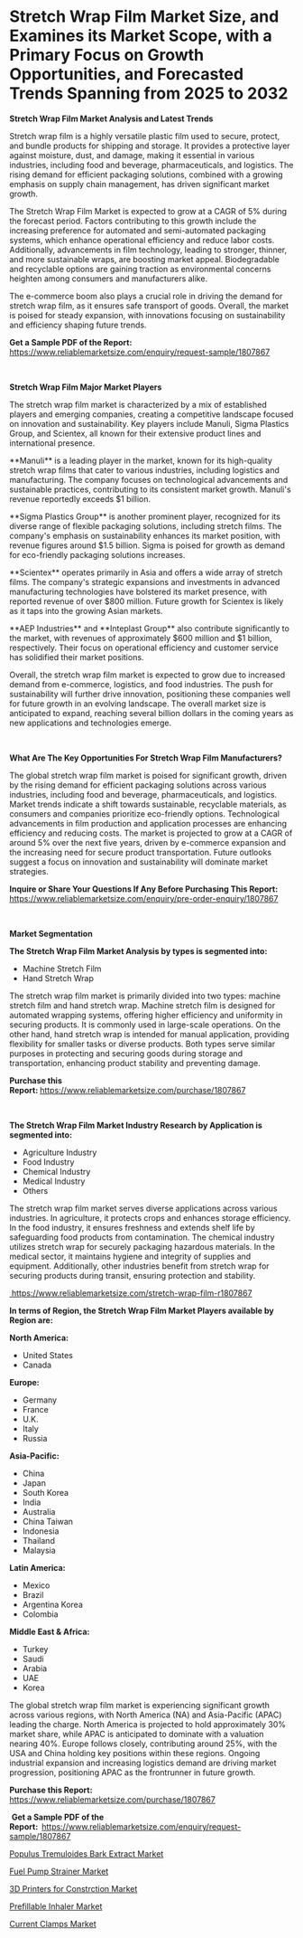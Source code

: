 <p><h1>Stretch Wrap Film Market Size, and Examines its Market Scope, with a Primary Focus on Growth Opportunities, and Forecasted Trends Spanning from 2025 to 2032</h1></p><p><strong>Stretch Wrap Film Market Analysis and Latest Trends</strong></p>
<p><p>Stretch wrap film is a highly versatile plastic film used to secure, protect, and bundle products for shipping and storage. It provides a protective layer against moisture, dust, and damage, making it essential in various industries, including food and beverage, pharmaceuticals, and logistics. The rising demand for efficient packaging solutions, combined with a growing emphasis on supply chain management, has driven significant market growth.</p><p>The Stretch Wrap Film Market is expected to grow at a CAGR of 5% during the forecast period. Factors contributing to this growth include the increasing preference for automated and semi-automated packaging systems, which enhance operational efficiency and reduce labor costs. Additionally, advancements in film technology, leading to stronger, thinner, and more sustainable wraps, are boosting market appeal. Biodegradable and recyclable options are gaining traction as environmental concerns heighten among consumers and manufacturers alike.</p><p>The e-commerce boom also plays a crucial role in driving the demand for stretch wrap film, as it ensures safe transport of goods. Overall, the market is poised for steady expansion, with innovations focusing on sustainability and efficiency shaping future trends.</p></p>
<p><strong>Get a Sample PDF of the Report:&nbsp;</strong> <a href="https://www.reliablemarketsize.com/enquiry/request-sample/1807867?utm_campaign=2249&utm_medium=2&utm_source=Github&utm_content=ia&utm_term=30012025&utm_id=stretch-wrap-film">https://www.reliablemarketsize.com/enquiry/request-sample/1807867</a></p>
<p>&nbsp;</p>
<p><strong>Stretch Wrap Film Major Market Players</strong></p>
<p><p>The stretch wrap film market is characterized by a mix of established players and emerging companies, creating a competitive landscape focused on innovation and sustainability. Key players include Manuli, Sigma Plastics Group, and Scientex, all known for their extensive product lines and international presence.</p><p>**Manuli** is a leading player in the market, known for its high-quality stretch wrap films that cater to various industries, including logistics and manufacturing. The company focuses on technological advancements and sustainable practices, contributing to its consistent market growth. Manuli's revenue reportedly exceeds $1 billion.</p><p>**Sigma Plastics Group** is another prominent player, recognized for its diverse range of flexible packaging solutions, including stretch films. The company's emphasis on sustainability enhances its market position, with revenue figures around $1.5 billion. Sigma is poised for growth as demand for eco-friendly packaging solutions increases.</p><p>**Scientex** operates primarily in Asia and offers a wide array of stretch films. The company's strategic expansions and investments in advanced manufacturing technologies have bolstered its market presence, with reported revenue of over $800 million. Future growth for Scientex is likely as it taps into the growing Asian markets.</p><p>**AEP Industries** and **Inteplast Group** also contribute significantly to the market, with revenues of approximately $600 million and $1 billion, respectively. Their focus on operational efficiency and customer service has solidified their market positions.</p><p>Overall, the stretch wrap film market is expected to grow due to increased demand from e-commerce, logistics, and food industries. The push for sustainability will further drive innovation, positioning these companies well for future growth in an evolving landscape. The overall market size is anticipated to expand, reaching several billion dollars in the coming years as new applications and technologies emerge.</p></p>
<p>&nbsp;</p>
<p><strong>What Are The Key Opportunities For Stretch Wrap Film Manufacturers?</strong></p>
<p><p>The global stretch wrap film market is poised for significant growth, driven by the rising demand for efficient packaging solutions across various industries, including food and beverage, pharmaceuticals, and logistics. Market trends indicate a shift towards sustainable, recyclable materials, as consumers and companies prioritize eco-friendly options. Technological advancements in film production and application processes are enhancing efficiency and reducing costs. The market is projected to grow at a CAGR of around 5% over the next five years, driven by e-commerce expansion and the increasing need for secure product transportation. Future outlooks suggest a focus on innovation and sustainability will dominate market strategies.</p></p>
<p><strong>Inquire or Share Your Questions If Any Before Purchasing This Report:</strong> <a href="https://www.reliablemarketsize.com/enquiry/pre-order-enquiry/1807867?utm_campaign=2249&utm_medium=2&utm_source=Github&utm_content=ia&utm_term=30012025&utm_id=stretch-wrap-film">https://www.reliablemarketsize.com/enquiry/pre-order-enquiry/1807867</a></p>
<p>&nbsp;</p>
<p><strong>Market Segmentation</strong></p>
<p><strong>The Stretch Wrap Film Market Analysis by types is segmented into:</strong></p>
<p><ul><li>Machine Stretch Film</li><li>Hand Stretch Wrap</li></ul></p>
<p><p>The stretch wrap film market is primarily divided into two types: machine stretch film and hand stretch wrap. Machine stretch film is designed for automated wrapping systems, offering higher efficiency and uniformity in securing products. It is commonly used in large-scale operations. On the other hand, hand stretch wrap is intended for manual application, providing flexibility for smaller tasks or diverse products. Both types serve similar purposes in protecting and securing goods during storage and transportation, enhancing product stability and preventing damage.</p></p>
<p><strong>Purchase this Report:&nbsp;</strong><a href="https://www.reliablemarketsize.com/purchase/1807867?utm_campaign=2249&utm_medium=2&utm_source=Github&utm_content=ia&utm_term=30012025&utm_id=stretch-wrap-film">https://www.reliablemarketsize.com/purchase/1807867</a></p>
<p>&nbsp;</p>
<p><strong>The Stretch Wrap Film Market Industry Research by Application is segmented into:</strong></p>
<p><ul><li>Agriculture Industry</li><li>Food Industry</li><li>Chemical Industry</li><li>Medical Industry</li><li>Others</li></ul></p>
<p><p>The stretch wrap film market serves diverse applications across various industries. In agriculture, it protects crops and enhances storage efficiency. In the food industry, it ensures freshness and extends shelf life by safeguarding food products from contamination. The chemical industry utilizes stretch wrap for securely packaging hazardous materials. In the medical sector, it maintains hygiene and integrity of supplies and equipment. Additionally, other industries benefit from stretch wrap for securing products during transit, ensuring protection and stability.</p></p>
<p><a href="https://www.reliablemarketsize.com/stretch-wrap-film-r1807867?utm_campaign=2249&utm_medium=2&utm_source=Github&utm_content=ia&utm_term=30012025&utm_id=stretch-wrap-film">&nbsp;https://www.reliablemarketsize.com/stretch-wrap-film-r1807867</a></p>
<p><strong>In terms of Region, the Stretch Wrap Film Market Players available by Region are:</strong></p>
<p>
    <p> <strong> North America: </strong>
        <ul>
            <li>United States</li>
            <li>Canada</li>
        </ul>
        </p> 
    <p> <strong> Europe: </strong>
        <ul>
            <li>Germany</li>
            <li>France</li>
            <li>U.K.</li>
            <li>Italy</li>
            <li>Russia</li>
        </ul>
        </p> 
    <p> <strong> Asia-Pacific: </strong>
        <ul>
            <li>China</li>
            <li>Japan</li>
            <li>South Korea</li>
            <li>India</li>
            <li>Australia</li>
            <li>China Taiwan</li>
            <li>Indonesia</li>
            <li>Thailand</li>
            <li>Malaysia</li>
        </ul>
        </p> 
    <p> <strong> Latin America: </strong>
        <ul>
            <li>Mexico</li>
            <li>Brazil</li>
            <li>Argentina Korea</li>
            <li>Colombia</li>
        </ul>
        </p> 
    <p> <strong> Middle East & Africa: </strong>
        <ul>
            <li>Turkey</li>
            <li>Saudi</li>
            <li>Arabia</li>
            <li>UAE</li>
            <li>Korea</li>
        </ul>
    </p>
    </p>
<p><p>The global stretch wrap film market is experiencing significant growth across various regions, with North America (NA) and Asia-Pacific (APAC) leading the charge. North America is projected to hold approximately 30% market share, while APAC is anticipated to dominate with a valuation nearing 40%. Europe follows closely, contributing around 25%, with the USA and China holding key positions within these regions. Ongoing industrial expansion and increasing logistics demand are driving market progression, positioning APAC as the frontrunner in future growth.</p></p>
<p><strong>Purchase this Report: </strong><a href="https://www.reliablemarketsize.com/purchase/1807867?utm_campaign=2249&utm_medium=2&utm_source=Github&utm_content=ia&utm_term=30012025&utm_id=stretch-wrap-film">https://www.reliablemarketsize.com/purchase/1807867</a></p>
<p>&nbsp;<strong>Get a Sample PDF of the Report:&nbsp;&nbsp;</strong><a href="https://www.reliablemarketsize.com/enquiry/request-sample/1807867?utm_campaign=2249&utm_medium=2&utm_source=Github&utm_content=ia&utm_term=30012025&utm_id=stretch-wrap-film">https://www.reliablemarketsize.com/enquiry/request-sample/1807867</a></p>
<p><strong></strong></p>
<p><p><a href="https://www.linkedin.com/pulse/populus-tremuloides-bark-extract-market-size-type-product-global-z1sbf?utm_campaign=2249&utm_medium=2&utm_source=Github&utm_content=ia&utm_term=30012025&utm_id=stretch-wrap-film">Populus Tremuloides Bark Extract Market</a></p><p><a href="https://www.linkedin.com/pulse/fuel-pump-strainer-market-size-global-revenue-sales-volume-z4gif?utm_campaign=2249&utm_medium=2&utm_source=Github&utm_content=ia&utm_term=30012025&utm_id=stretch-wrap-film">Fuel Pump Strainer Market</a></p><p><a href="https://www.linkedin.com/pulse/comprehensive-3d-printers-constrction-market-study-projected-nizzf?utm_campaign=2249&utm_medium=2&utm_source=Github&utm_content=ia&utm_term=30012025&utm_id=stretch-wrap-film">3D Printers for Constrction Market</a></p><p><a href="https://www.linkedin.com/pulse/forecasting-future-prefillable-inhaler-market-growth-72-cagr-mee9f?utm_campaign=2249&utm_medium=2&utm_source=Github&utm_content=ia&utm_term=30012025&utm_id=stretch-wrap-film">Prefillable Inhaler Market</a></p><p><a href="https://www.linkedin.com/pulse/theglobal-current-clamps-market-sizeenormousand-growthrate-tratf?utm_campaign=2249&utm_medium=2&utm_source=Github&utm_content=ia&utm_term=30012025&utm_id=stretch-wrap-film">Current Clamps Market</a></p></p>